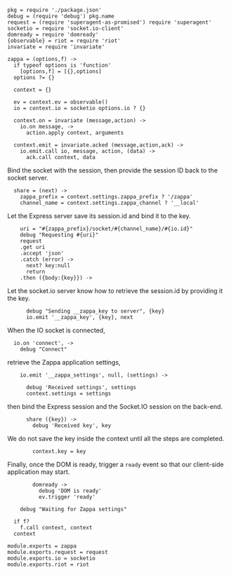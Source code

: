    pkg = require './package.json'
    debug = (require 'debug') pkg.name
    request = (require 'superagent-as-promised') require 'superagent'
    socketio = require 'socket.io-client'
    domready = require 'domready'
    {observable} = riot = require 'riot'
    invariate = require 'invariate'

    zappa = (options,f) ->
      if typeof options is 'function'
        [options,f] = [{},options]
      options ?= {}

      context = {}

      ev = context.ev = observable()
      io = context.io = socketio options.io ? {}

      context.on = invariate (message,action) ->
        io.on message, ->
          action.apply context, arguments

      context.emit = invariate.acked (message,action,ack) ->
        io.emit.call io, message, action, (data) ->
          ack.call context, data


Bind the socket with the session, then provide the session ID back to the socket server.

      share = (next) ->
        zappa_prefix = context.settings.zappa_prefix ? '/zappa'
        channel_name = context.settings.zappa_channel ? '__local'

Let the Express server save its session.id and bind it to the key.

        uri = "#{zappa_prefix}/socket/#{channel_name}/#{io.id}"
        debug "Requesting #{uri}"
        request
        .get uri
        .accept 'json'
        .catch (error) ->
          next? key:null
          return
        .then ({body:{key}}) ->

Let the socket.io server know how to retrieve the session.id by providing it the key.

          debug "Sending __zappa_key to server", {key}
          io.emit '__zappa_key', {key}, next

When the IO socket is connected,

      io.on 'connect', ->
        debug "Connect"

retrieve the Zappa application settings,

        io.emit '__zappa_settings', null, (settings) ->

          debug 'Received settings', settings
          context.settings = settings

then bind the Express session and the Socket.IO session on the back-end.

          share ({key}) ->
            debug 'Received key', key

We do not save the key inside the context until all the steps are completed.

            context.key = key

Finally, once the DOM is ready, trigger a `ready` event so that our client-side application may start.

            domready ->
              debug 'DOM is ready'
              ev.trigger 'ready'

        debug "Waiting for Zappa settings"

      if f?
        f.call context, context
      context

    module.exports = zappa
    module.exports.request = request
    module.exports.io = socketio
    module.exports.riot = riot

